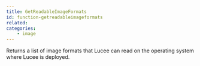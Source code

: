 ```yaml
---
title: GetReadableImageFormats
id: function-getreadableimageformats
related:
categories:
    - image
---
```


Returns a list of image formats that Lucee can read on the operating system where Lucee is deployed.